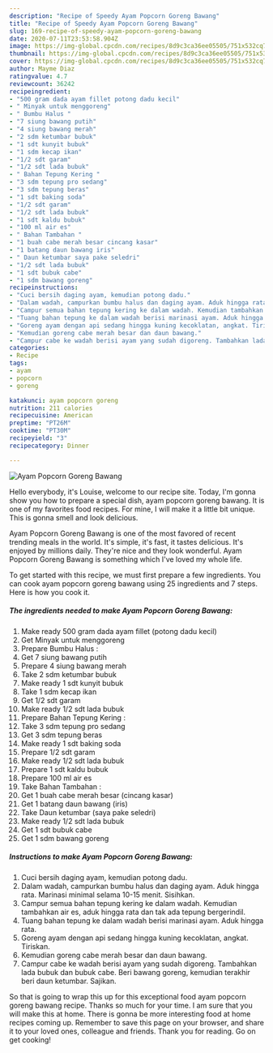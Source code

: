 ```yaml
---
description: "Recipe of Speedy Ayam Popcorn Goreng Bawang"
title: "Recipe of Speedy Ayam Popcorn Goreng Bawang"
slug: 169-recipe-of-speedy-ayam-popcorn-goreng-bawang
date: 2020-07-11T23:53:58.904Z
image: https://img-global.cpcdn.com/recipes/8d9c3ca36ee05505/751x532cq70/ayam-popcorn-goreng-bawang-foto-resep-utama.jpg
thumbnail: https://img-global.cpcdn.com/recipes/8d9c3ca36ee05505/751x532cq70/ayam-popcorn-goreng-bawang-foto-resep-utama.jpg
cover: https://img-global.cpcdn.com/recipes/8d9c3ca36ee05505/751x532cq70/ayam-popcorn-goreng-bawang-foto-resep-utama.jpg
author: Mayme Diaz
ratingvalue: 4.7
reviewcount: 36242
recipeingredient:
- "500 gram dada ayam fillet potong dadu kecil"
- " Minyak untuk menggoreng"
- " Bumbu Halus "
- "7 siung bawang putih"
- "4 siung bawang merah"
- "2 sdm ketumbar bubuk"
- "1 sdt kunyit bubuk"
- "1 sdm kecap ikan"
- "1/2 sdt garam"
- "1/2 sdt lada bubuk"
- " Bahan Tepung Kering "
- "3 sdm tepung pro sedang"
- "3 sdm tepung beras"
- "1 sdt baking soda"
- "1/2 sdt garam"
- "1/2 sdt lada bubuk"
- "1 sdt kaldu bubuk"
- "100 ml air es"
- " Bahan Tambahan "
- "1 buah cabe merah besar cincang kasar"
- "1 batang daun bawang iris"
- " Daun ketumbar saya pake seledri"
- "1/2 sdt lada bubuk"
- "1 sdt bubuk cabe"
- "1 sdm bawang goreng"
recipeinstructions:
- "Cuci bersih daging ayam, kemudian potong dadu."
- "Dalam wadah, campurkan bumbu halus dan daging ayam. Aduk hingga rata. Marinasi minimal selama 10-15 menit. Sisihkan."
- "Campur semua bahan tepung kering ke dalam wadah. Kemudian tambahkan air es, aduk hingga rata dan tak ada tepung bergerindil."
- "Tuang bahan tepung ke dalam wadah berisi marinasi ayam. Aduk hingga rata."
- "Goreng ayam dengan api sedang hingga kuning kecoklatan, angkat. Tiriskan."
- "Kemudian goreng cabe merah besar dan daun bawang."
- "Campur cabe ke wadah berisi ayam yang sudah digoreng. Tambahkan lada bubuk dan bubuk cabe. Beri bawang goreng, kemudian terakhir beri daun ketumbar. Sajikan."
categories:
- Recipe
tags:
- ayam
- popcorn
- goreng

katakunci: ayam popcorn goreng 
nutrition: 211 calories
recipecuisine: American
preptime: "PT26M"
cooktime: "PT30M"
recipeyield: "3"
recipecategory: Dinner

---
```



![Ayam Popcorn Goreng Bawang](https://img-global.cpcdn.com/recipes/8d9c3ca36ee05505/751x532cq70/ayam-popcorn-goreng-bawang-foto-resep-utama.jpg)

Hello everybody, it's Louise, welcome to our recipe site. Today, I'm gonna show you how to prepare a special dish, ayam popcorn goreng bawang. It is one of my favorites food recipes. For mine, I will make it a little bit unique. This is gonna smell and look delicious.

Ayam Popcorn Goreng Bawang is one of the most favored of recent trending meals in the world. It's simple, it's fast, it tastes delicious. It's enjoyed by millions daily. They're nice and they look wonderful. Ayam Popcorn Goreng Bawang is something which I've loved my whole life.




To get started with this recipe, we must first prepare a few ingredients. You can cook ayam popcorn goreng bawang using 25 ingredients and 7 steps. Here is how you cook it.

<!--inarticleads1-->

##### The ingredients needed to make Ayam Popcorn Goreng Bawang:

1. Make ready 500 gram dada ayam fillet (potong dadu kecil)
1. Get  Minyak untuk menggoreng
1. Prepare  Bumbu Halus :
1. Get 7 siung bawang putih
1. Prepare 4 siung bawang merah
1. Take 2 sdm ketumbar bubuk
1. Make ready 1 sdt kunyit bubuk
1. Take 1 sdm kecap ikan
1. Get 1/2 sdt garam
1. Make ready 1/2 sdt lada bubuk
1. Prepare  Bahan Tepung Kering :
1. Take 3 sdm tepung pro sedang
1. Get 3 sdm tepung beras
1. Make ready 1 sdt baking soda
1. Prepare 1/2 sdt garam
1. Make ready 1/2 sdt lada bubuk
1. Prepare 1 sdt kaldu bubuk
1. Prepare 100 ml air es
1. Take  Bahan Tambahan :
1. Get 1 buah cabe merah besar (cincang kasar)
1. Get 1 batang daun bawang (iris)
1. Take  Daun ketumbar (saya pake seledri)
1. Make ready 1/2 sdt lada bubuk
1. Get 1 sdt bubuk cabe
1. Get 1 sdm bawang goreng




<!--inarticleads2-->

##### Instructions to make Ayam Popcorn Goreng Bawang:

1. Cuci bersih daging ayam, kemudian potong dadu.
1. Dalam wadah, campurkan bumbu halus dan daging ayam. Aduk hingga rata. Marinasi minimal selama 10-15 menit. Sisihkan.
1. Campur semua bahan tepung kering ke dalam wadah. Kemudian tambahkan air es, aduk hingga rata dan tak ada tepung bergerindil.
1. Tuang bahan tepung ke dalam wadah berisi marinasi ayam. Aduk hingga rata.
1. Goreng ayam dengan api sedang hingga kuning kecoklatan, angkat. Tiriskan.
1. Kemudian goreng cabe merah besar dan daun bawang.
1. Campur cabe ke wadah berisi ayam yang sudah digoreng. Tambahkan lada bubuk dan bubuk cabe. Beri bawang goreng, kemudian terakhir beri daun ketumbar. Sajikan.




So that is going to wrap this up for this exceptional food ayam popcorn goreng bawang recipe. Thanks so much for your time. I am sure that you will make this at home. There is gonna be more interesting food at home recipes coming up. Remember to save this page on your browser, and share it to your loved ones, colleague and friends. Thank you for reading. Go on get cooking!
